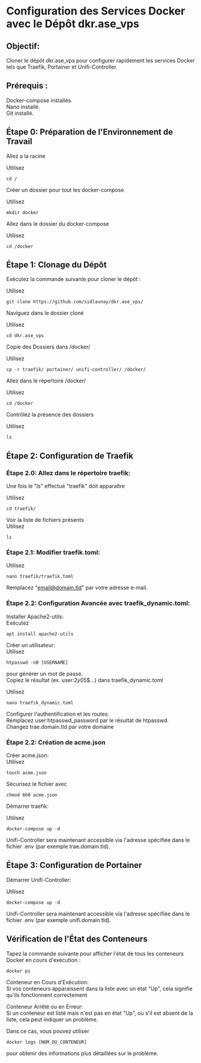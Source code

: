 # Configuration des Services Docker avec le Dépôt dkr.ase_vps

## Objectif:
Cloner le dépôt dkr.ase_vps pour configurer rapidement les services Docker tels que Traefik, Portainer et Unifi-Controller.


## Prérequis :
Docker-compose installés.  
Nano installé.  
Git installé.

## Étape 0: Préparation de l'Environnement de Travail
Allez a la racine 

Utilisez
```
cd /
```

Créer un dossier pour tout les docker-compose  

Utilisez
```
mkdir docker
```

Allez dans le dossier du docker-compose

Utilisez
```
cd /docker
```

## Étape 1: Clonage du Dépôt
Exécutez la commande suivante pour cloner le dépôt :

Utilisez 
```
git clone https://github.com/sidlaunay/dkr.ase_vps/
```

Naviguez dans le dossier cloné  

Utilisez 
```
cd dkr.ase_vps
```

Copie des Dossiers dans /docker/  

Utilisez 
```
cp -r traefik/ portainer/ unifi-controller/ /docker/
```

Allez dans le répertoire /docker/

Utilisez 
```
cd /docker
```

Contrôlez la présence des dossiers

Utilisez 
```
ls
```


## Étape 2: Configuration de Traefik
### Étape 2.0: Allez dans le répertoire traefik:

Une fois le "ls" effectué "traefik" doit apparaître  

Utilisez
```
cd traefik/
```

Voir la liste de fichiers présents  
Utilisez 
```
ls
```

### Étape 2.1: Modifier traefik.toml:

Utilisez
```
nano traefik/traefik.toml
```

Remplacez "email@domain.tld" par votre adresse e-mail.  

### Étape 2.2: Configuration Avancée avec traefik_dynamic.toml:

Installer Apache2-utils:  
Exécutez 
```
apt install apache2-utils  
```
  
Créer un utilisateur:  
Utilisez 
```
htpasswd -nB [USERNAME]
```
pour générer un mot de passe.  
Copiez le résultat (ex. user:$2y$05$...) dans traefik_dynamic.toml  

Utilisez
```
nano traefik_dynamic.toml
```
  
Configurer l'authentification et les routes:  
Remplacez user:htpasswd_password par le résultat de htpasswd.  
Changez trae.domain.tld par votre domaine

### Étape 2.2: Création de acme.json

Créer acme.json:  
Utilisez 
```
touch acme.json  
```

Sécurisez le fichier avec 

```
chmod 660 acme.json
```

Démarrer traefik:

Utilisez 
```
docker-compose up -d
```
Unifi-Controller sera maintenant accessible via l'adresse spécifiée dans le fichier .env (par exemple trae.domain.tld).  


## Étape 3: Configuration de Portainer

Démarrer Unifi-Controller:

Utilisez 
```
docker-compose up -d
```
Unifi-Controller sera maintenant accessible via l'adresse spécifiée dans le fichier .env (par exemple unifi.domain.tld).  

## Vérification de l'État des Conteneurs  
Tapez la commande suivante pour afficher l'état de tous les conteneurs Docker en cours d'exécution :  
```
docker ps
```
Conteneur en Cours d'Exécution:  
Si vos conteneurs apparaissent dans la liste avec un état "Up", cela signifie qu'ils fonctionnent correctement   

Conteneur Arrêté ou en Erreur:  
Si un conteneur est listé mais n'est pas en état "Up", ou s'il est absent de la liste, cela peut indiquer un problème.  
  
Dans ce cas, vous pouvez utiliser 
```
docker logs [NOM_DU_CONTENEUR]
```
pour obtenir des informations plus détaillées sur le problème.   
